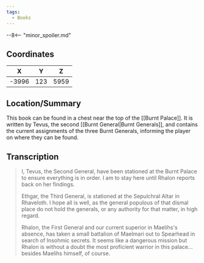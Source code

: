 ```yaml
---
tags:
  - Books
---
```


--8<-- "minor_spoiler.md"

## Coordinates
| **X** | **Y** | **Z** |
| :---: | :---: | :---: |
| -3996 |  123  | 5959  |

## Location/Summary
This book can be found in a chest near the top of the [[Burnt Palace]]. It is written by Tevus, the second [[Burnt General|Burnt Generals]], and contains the current assignments of the three Burnt Generals, informing the player on where they can be found.

## Transcription
> I, Tevus, the Second General, have been stationed at the Burnt Palace to ensure everything is in order. I am to stay here until Rhalon reports back on her findings.
>
> Ethgar, the Third General, is stationed at the Sepulchral Altar in Rhaveloth. I hope all is well, as the general populous of that dismal place do not hold the generals, or any authority for that matter, in high regard.
>
> Rhalon, the First General and our current superior in Maelihs's absence, has taken a small battalion of Maelmari out to Spearhead in search of Insohmic secrets. It seems like a dangerous mission but Rhalon is without a doubt the most proficient warrior in this palace... besides Maelihs himself, of course.

